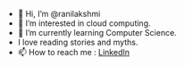 - 👋 Hi, I’m @ranilakshmi
- 👀 I’m interested in cloud computing.
- 🌱 I’m currently learning Computer Science.
- I love reading stories and myths.
- 📫 How to reach me : [LinkedIn](https://www.linkedin.com/in/aryarn)
<!---
ranilakshmi/ranilakshmi is a ✨ special ✨ repository because its `README.md` (this file) appears on your GitHub profile.
You can click the Preview link to take a look at your changes.
--->
